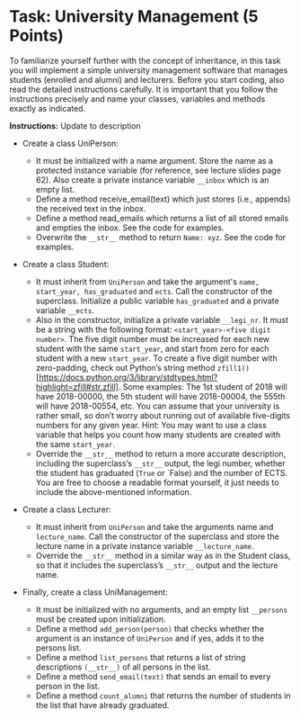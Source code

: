 # Task: University Management (5 Points)

To familiarize yourself further with the concept of inheritance, in this task you will implement a simple university management software that manages students (enrolled and alumni) and lecturers.
Before you start coding, also read the detailed instructions carefully. It is important that you follow the instructions precisely and name your classes, variables and methods exactly as indicated.

**Instructions:**
Update to description
- Create a class UniPerson:
    * It must be initialized with a name argument. Store the name as a protected instance variable (for reference, see lecture slides page 62). Also create a private instance variable `__inbox` which is an empty list.
    * Define a method receive_email(text) which just stores (i.e., appends) the received text in the inbox.
    * Define a method read_emails which returns a list of all stored emails and empties the inbox. See the code for examples.
    * Overwrite the `__str__` method to return `Name: xyz`. See the code for examples.

- Create a class Student:
    * It must inherit from `UniPerson` and take the argument's `name, start_year, has_graduated` and `ects`. Call the constructor of the superclass. Initialize a public variable `has_graduated` and a private variable `__ects`.
    * Also in the constructor, initialize a private variable `__legi_nr`. It must be a string with the following format: `<start_year>-<five digit number>`. The five digit number must be increased for each new student with the same `start_year`, and start from zero for each student with a new `start_year`. To create a five digit number with zero-padding, check out Python’s string method `zfill1()` [https://docs.python.org/3/library/stdtypes.html?highlight=zfill#str.zfill]. Some examples: The 1st student of 2018 will have 2018-00000, the 5th student will have 2018-00004, the 555th will have 2018-00554, etc. You can assume that your university is rather small, so don’t worry about running out of available five-digits numbers for any given year.
    Hint: You may want to use a class variable that helps you count how many students are created with the same `start_year`.
    * Override the `__str__` method to return a more accurate description, including the superclass’s `__str__` output, the legi number, whether the student has graduated (`True` or `False) and the number of ECTS. You are free to choose a readable format yourself, it just needs to include the above-mentioned information.

- Create a class Lecturer:
    * It must inherit from `UniPerson` and take the arguments name and `lecture_name`. Call the constructor of the superclass and store the lecture name in a private instance variable `__lecture_name`.
    * Override the `__str__` method in a similar way as in the Student class, so that it includes the superclass’s `__str__` output and the lecture name.

- Finally, create a class UniManagement:
    * It must be initialized with no arguments, and an empty list `__persons` must be created upon initialization.
    * Define a method `add_person(person)` that checks whether the argument is an instance of `UniPerson` and if yes, adds it to the persons list.
    * Define a method `list_persons` that returns a list of string descriptions `(__str__)` of all persons in the list.
    * Define a method `send_email(text)` that sends an email to every person in the list.
    * Define a method `count_alumni` that returns the number of students in the list that have already graduated.
